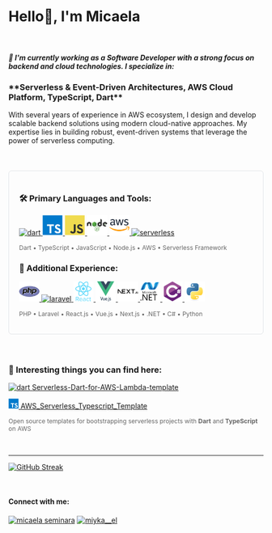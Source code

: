 <h1 align="left">Hello👋, I'm Micaela</h1>
<br/>
<h5> 💼 I'm currently working as a Software Developer with a strong focus on backend and cloud technologies. I specialize in:</h5>
<h3 align="left">
**Serverless & Event-Driven Architectures, AWS Cloud Platform, TypeScript, Dart**
</h3>

<p align="left">
With several years of experience in AWS ecosystem, I design and develop scalable backend solutions using modern cloud-native approaches. My expertise lies in building robust, event-driven systems that leverage the power of serverless computing.
</p>

<br/>


<div style="border: 1px solid #e1e4e8; border-radius: 6px; padding: 20px; margin: 20px 0;">
<h3 align="left">🛠️ Primary Languages and Tools:</h3>
<p align="left">
<a href="https://dart.dev/" target="_blank" rel="noreferrer"> <img src="https://www.vectorlogo.zone/logos/dartlang/dartlang-icon.svg" alt="dart" width="40" height="40"/> </a>
<a href="https://www.typescriptlang.org/" target="_blank" rel="noreferrer"> <img src="https://raw.githubusercontent.com/devicons/devicon/master/icons/typescript/typescript-original.svg" alt="typescript" width="40" height="40"/> </a>
<a href="https://developer.mozilla.org/en-US/docs/Web/JavaScript" target="_blank" rel="noreferrer"> <img src="https://raw.githubusercontent.com/devicons/devicon/master/icons/javascript/javascript-original.svg" alt="javascript" width="40" height="40"/> </a>
<a href="https://nodejs.org" target="_blank" rel="noreferrer"> <img src="https://raw.githubusercontent.com/devicons/devicon/master/icons/nodejs/nodejs-original-wordmark.svg" alt="nodejs" width="40" height="40"/> </a>
<a href="https://aws.amazon.com/" target="_blank" rel="noreferrer"> <img src="https://raw.githubusercontent.com/devicons/devicon/master/icons/amazonwebservices/amazonwebservices-original-wordmark.svg" alt="aws" width="40" height="40"/> </a>
<a href="https://www.serverless.com/" target="_blank" rel="noreferrer"> <img src="https://www.vectorlogo.zone/logos/serverless/serverless-icon.svg" alt="serverless" width="40" height="40"/> </a>
</p>
<p align="left" style="font-size: 12px; color: #666;">
Dart • TypeScript • JavaScript • Node.js • AWS • Serverless Framework
</p>

<h3 align="left">🔧 Additional Experience:</h3>
<p align="left">
<a href="https://www.php.net" target="_blank" rel="noreferrer"> <img src="https://raw.githubusercontent.com/devicons/devicon/master/icons/php/php-original.svg" alt="php" width="40" height="40"/> </a>
<a href="https://laravel.com/" target="_blank" rel="noreferrer"> <img src="https://www.vectorlogo.zone/logos/laravel/laravel-icon.svg" alt="laravel" width="40" height="40"/> </a>
<a href="https://reactjs.org/" target="_blank" rel="noreferrer"> <img src="https://raw.githubusercontent.com/devicons/devicon/master/icons/react/react-original-wordmark.svg" alt="react" width="40" height="40"/> </a>
<a href="https://vuejs.org/" target="_blank" rel="noreferrer"> <img src="https://raw.githubusercontent.com/devicons/devicon/master/icons/vuejs/vuejs-original-wordmark.svg" alt="vuejs" width="40" height="40"/> </a>
<a href="https://nextjs.org/" target="_blank" rel="noreferrer"> <img src="https://raw.githubusercontent.com/devicons/devicon/master/icons/nextjs/nextjs-original-wordmark.svg" alt="nextjs" width="40" height="40"/> </a>
<a href="https://dotnet.microsoft.com/" target="_blank" rel="noreferrer"> <img src="https://raw.githubusercontent.com/devicons/devicon/master/icons/dot-net/dot-net-original-wordmark.svg" alt="dotnet" width="40" height="40"/> </a>
<a href="https://docs.microsoft.com/en-us/dotnet/csharp/" target="_blank" rel="noreferrer"> <img src="https://raw.githubusercontent.com/devicons/devicon/master/icons/csharp/csharp-original.svg" alt="csharp" width="40" height="40"/> </a>
<a href="https://www.python.org" target="_blank" rel="noreferrer"> <img src="https://raw.githubusercontent.com/devicons/devicon/master/icons/python/python-original.svg" alt="python" width="40" height="40"/> </a>
</p>
<p align="left" style="font-size: 12px; color: #666;">
PHP • Laravel • React.js • Vue.js • Next.js • .NET • C# • Python
</p>
</div>

<br/>

<h3 align="left">🚀 Interesting things you can find here:</h3>
<p align="left">
<a href="https://github.com/Miyka96/Serverless-Dart-for-AWS-Lambda-template" target="_blank" rel="noreferrer"> <img src="https://www.vectorlogo.zone/logos/dartlang/dartlang-icon.svg" alt="dart" width="20" height="20"/> </a> <a href="https://github.com/Miyka96/Serverless-Dart-for-AWS-Lambda-template" target="_blank" rel="noreferrer">Serverless-Dart-for-AWS-Lambda-template</a>
</p>
<p align="left">
<a href="https://github.com/Miyka96/AWS_Serverless_Typescript_Template" target="_blank" rel="noreferrer"> <img src="https://raw.githubusercontent.com/devicons/devicon/master/icons/typescript/typescript-original.svg" alt="typescript" width="20" height="20"/> </a> <a href="https://github.com/Miyka96/AWS_Serverless_Typescript_Template" target="_blank" rel="noreferrer">AWS_Serverless_Typescript_Template</a>
</p>
<p align="left" style="font-size: 12px; color: #666;">
Open source templates for bootstrapping serverless projects with <strong>Dart</strong> and <strong>TypeScript</strong> on AWS
</p>

<p align="left">
<br/>
<hr/>

[![GitHub Streak](https://streak-stats.demolab.com?user=miyka96&theme=tokyonight_duo&date_format=j%20M%5B%20Y%5D)](https://git.io/streak-stats)

</p>

<br/>
<h4 align="left">Connect with me:</h4>
<p align="left">
<a href="https://linkedin.com/in/micaela-seminara/" target="blank"><img align="center" src="https://raw.githubusercontent.com/rahuldkjain/github-profile-readme-generator/master/src/images/icons/Social/linked-in-alt.svg" alt="micaela seminara" height="30" width="40" /></a>
<a href="https://instagram.com/miyka__el" target="blank"><img align="center" src="https://raw.githubusercontent.com/rahuldkjain/github-profile-readme-generator/master/src/images/icons/Social/instagram.svg" alt="miyka__el" height="30" width="40" /></a>
</p>

